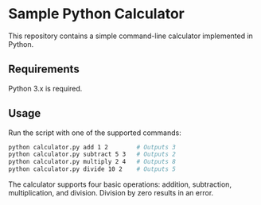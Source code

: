 # Sample Python Calculator

This repository contains a simple command-line calculator implemented in Python.

## Requirements

Python 3.x is required.

## Usage

Run the script with one of the supported commands:

```bash
python calculator.py add 1 2        # Outputs 3
python calculator.py subtract 5 3   # Outputs 2
python calculator.py multiply 2 4   # Outputs 8
python calculator.py divide 10 2    # Outputs 5
```

The calculator supports four basic operations: addition, subtraction, multiplication, and division. Division by zero results in an error.
